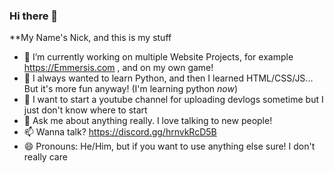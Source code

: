 ### Hi there 👋


**My Name's Nick, and this is my stuff 


- 🔭 I’m currently working on multiple Website Projects, for example https://Emmersis.com , and on my own game!
- 🌱 I always wanted to learn Python, and then I learned HTML/CSS/JS... But it's more fun anyway! (I'm learning python _now_)
- 🤔 I want to start a youtube channel for uploading devlogs sometime but I just don't know where to start
- 💬 Ask me about anything really. I love talking to new people!
- 📫 Wanna talk? https://discord.gg/hrnvkRcD5B
- 😄 Pronouns: He/Him, but if you want to use anything else sure! I don't really care


